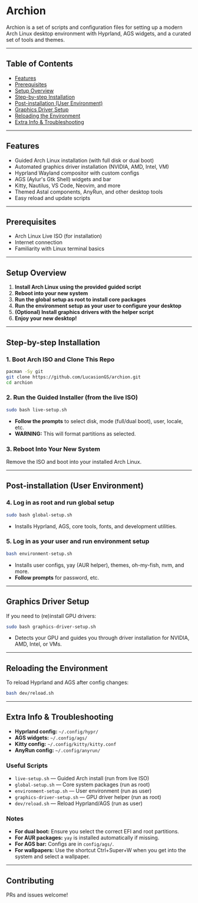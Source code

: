 # Archion

Archion is a set of scripts and configuration files for setting up a modern Arch Linux desktop environment with Hyprland, AGS widgets, and a curated set of tools and themes.

---

## Table of Contents

- [Features](#features)
- [Prerequisites](#prerequisites)
- [Setup Overview](#setup-overview)
- [Step-by-step Installation](#step-by-step-installation)
- [Post-installation (User Environment)](#post-installation-user-environment)
- [Graphics Driver Setup](#graphics-driver-setup)
- [Reloading the Environment](#reloading-the-environment)
- [Extra Info & Troubleshooting](#extra-info--troubleshooting)

---

## Features

- Guided Arch Linux installation (with full disk or dual boot)
- Automated graphics driver installation (NVIDIA, AMD, Intel, VM)
- Hyprland Wayland compositor with custom configs
- AGS (Aylur's Gtk Shell) widgets and bar
- Kitty, Nautilus, VS Code, Neovim, and more
- Themed Astal components, AnyRun, and other desktop tools
- Easy reload and update scripts

---

## Prerequisites

- Arch Linux Live ISO (for installation)
- Internet connection
- Familiarity with Linux terminal basics

---

## Setup Overview

1. **Install Arch Linux using the provided guided script**
2. **Reboot into your new system**
3. **Run the global setup as root to install core packages**
4. **Run the environment setup as your user to configure your desktop**
5. **(Optional) Install graphics drivers with the helper script**
6. **Enjoy your new desktop!**

---

## Step-by-step Installation

### 1. Boot Arch ISO and Clone This Repo

```bash
pacman -Sy git
git clone https://github.com/LucasionGS/archion.git
cd archion
```

### 2. Run the Guided Installer (from the live ISO)

```bash
sudo bash live-setup.sh
```

- **Follow the prompts** to select disk, mode (full/dual boot), user, locale, etc.
- **WARNING:** This will format partitions as selected.

### 3. Reboot Into Your New System

Remove the ISO and boot into your installed Arch Linux.

---

## Post-installation (User Environment)

### 4. Log in as root and run global setup

```bash
sudo bash global-setup.sh
```

- Installs Hyprland, AGS, core tools, fonts, and development utilities.

### 5. Log in as your user and run environment setup

```bash
bash environment-setup.sh
```

- Installs user configs, yay (AUR helper), themes, oh-my-fish, nvm, and more.
- **Follow prompts** for password, etc.

---

## Graphics Driver Setup

If you need to (re)install GPU drivers:

```bash
sudo bash graphics-driver-setup.sh
```

- Detects your GPU and guides you through driver installation for NVIDIA, AMD, Intel, or VMs.

---

## Reloading the Environment

To reload Hyprland and AGS after config changes:

```bash
bash dev/reload.sh
```

---

## Extra Info & Troubleshooting

- **Hyprland config:** `~/.config/hypr/`
- **AGS widgets:** `~/.config/ags/`
- **Kitty config:** `~/.config/kitty/kitty.conf`
- **AnyRun config:** `~/.config/anyrun/`

### Useful Scripts

- `live-setup.sh` — Guided Arch install (run from live ISO)
- `global-setup.sh` — Core system packages (run as root)
- `environment-setup.sh` — User environment (run as user)
- `graphics-driver-setup.sh` — GPU driver helper (run as root)
- `dev/reload.sh` — Reload Hyprland/AGS (run as user)

### Notes

- **For dual boot:** Ensure you select the correct EFI and root partitions.
- **For AUR packages:** `yay` is installed automatically if missing.
- **For AGS bar:** Configs are in `config/ags/`.
- **For wallpapers:** Use the shortcut Ctrl+Super+W when you get into the system and select a wallpaper.

---

## Contributing

PRs and issues welcome!
